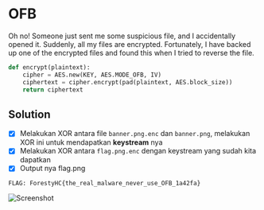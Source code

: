 # OFB
Oh no! Someone just sent me some suspicious file, and I accidentally opened it. Suddenly, all my files are encrypted. Fortunately, I have backed up one of the encrypted files and found this when I tried to reverse the file.

```py
def encrypt(plaintext):
    cipher = AES.new(KEY, AES.MODE_OFB, IV)
    ciphertext = cipher.encrypt(pad(plaintext, AES.block_size))
    return ciphertext
```

## Solution
- [x] Melakukan XOR antara file ```banner.png.enc``` dan ```banner.png```, melakukan XOR ini untuk mendapatkan **keystream** nya
- [x] Melakukan XOR antara ```flag.png.enc``` dengan keystream yang sudah kita dapatkan
- [x] Output nya flag.png

```FLAG: ForestyHC{the_real_malware_never_use_OFB_1a42fa}```

![Screenshot](https://media1.giphy.com/media/s2qXK8wAvkHTO/giphy.gif)
